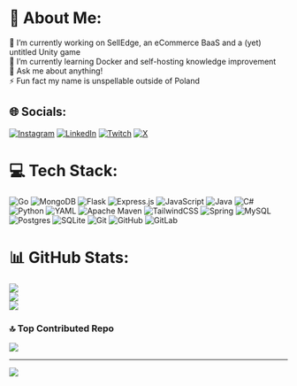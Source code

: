 # 💫 About Me:
🔭 I’m currently working on SellEdge, an eCommerce BaaS and a (yet) untitled Unity game<br>🌱 I’m currently learning Docker and self-hosting knowledge improvement<br>💬 Ask me about anything!<br>⚡ Fun fact my name is unspellable outside of Poland


## 🌐 Socials:
[![Instagram](https://img.shields.io/badge/Instagram-%23E4405F.svg?logo=Instagram&logoColor=white)](https://instagram.com/shimmythedev) [![LinkedIn](https://img.shields.io/badge/LinkedIn-%230077B5.svg?logo=linkedin&logoColor=white)](https://linkedin.com/in/przemyslawidzczak) [![Twitch](https://img.shields.io/badge/Twitch-%239146FF.svg?logo=Twitch&logoColor=white)](https://twitch.tv/shimmythedev) [![X](https://img.shields.io/badge/X-black.svg?logo=X&logoColor=white)](https://x.com/shimmythedev) 

# 💻 Tech Stack:
![Go](https://img.shields.io/badge/go-%2300ADD8.svg?style=for-the-badge&logo=go&logoColor=white) ![MongoDB](https://img.shields.io/badge/MongoDB-%234ea94b.svg?style=for-the-badge&logo=mongodb&logoColor=white) ![Flask](https://img.shields.io/badge/flask-%23000.svg?style=for-the-badge&logo=flask&logoColor=white) ![Express.js](https://img.shields.io/badge/express.js-%23404d59.svg?style=for-the-badge&logo=express&logoColor=%2361DAFB) ![JavaScript](https://img.shields.io/badge/javascript-%23323330.svg?style=for-the-badge&logo=javascript&logoColor=%23F7DF1E) ![Java](https://img.shields.io/badge/java-%23ED8B00.svg?style=for-the-badge&logo=openjdk&logoColor=white) ![C#](https://img.shields.io/badge/c%23-%23239120.svg?style=for-the-badge&logo=csharp&logoColor=white) ![Python](https://img.shields.io/badge/python-3670A0?style=for-the-badge&logo=python&logoColor=ffdd54) ![YAML](https://img.shields.io/badge/yaml-%23ffffff.svg?style=for-the-badge&logo=yaml&logoColor=151515) ![Apache Maven](https://img.shields.io/badge/Apache%20Maven-C71A36?style=for-the-badge&logo=Apache%20Maven&logoColor=white) ![TailwindCSS](https://img.shields.io/badge/tailwindcss-%2338B2AC.svg?style=for-the-badge&logo=tailwind-css&logoColor=white) ![Spring](https://img.shields.io/badge/spring-%236DB33F.svg?style=for-the-badge&logo=spring&logoColor=white) ![MySQL](https://img.shields.io/badge/mysql-4479A1.svg?style=for-the-badge&logo=mysql&logoColor=white) ![Postgres](https://img.shields.io/badge/postgres-%23316192.svg?style=for-the-badge&logo=postgresql&logoColor=white) ![SQLite](https://img.shields.io/badge/sqlite-%2307405e.svg?style=for-the-badge&logo=sqlite&logoColor=white) ![Git](https://img.shields.io/badge/git-%23F05033.svg?style=for-the-badge&logo=git&logoColor=white) ![GitHub](https://img.shields.io/badge/github-%23121011.svg?style=for-the-badge&logo=github&logoColor=white) ![GitLab](https://img.shields.io/badge/gitlab-%23181717.svg?style=for-the-badge&logo=gitlab&logoColor=white)
# 📊 GitHub Stats:
![](https://github-readme-stats.vercel.app/api?username=shimmythedev&theme=dark&hide_border=false&include_all_commits=false&count_private=true)<br/>
![](https://github-readme-streak-stats.herokuapp.com/?user=shimmythedev&theme=dark&hide_border=false)<br/>
![](https://github-readme-stats.vercel.app/api/top-langs/?username=shimmythedev&theme=dark&hide_border=false&include_all_commits=false&count_private=true&layout=compact)

### 🔝 Top Contributed Repo
![](https://github-contributor-stats.vercel.app/api?username=shimmythedev&limit=5&theme=dark&combine_all_yearly_contributions=true)

---
[![](https://visitcount.itsvg.in/api?id=shimmythedev&icon=0&color=1)](https://visitcount.itsvg.in)

<!-- Proudly created with GPRM ( https://gprm.itsvg.in ) -->